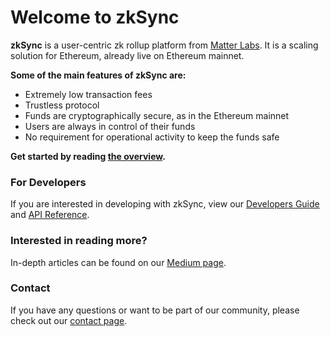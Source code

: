 # Welcome to zkSync

**zkSync** is a user-centric zk rollup platform from [Matter Labs](https://matter-labs.io). It is a scaling solution for
Ethereum, already live on Ethereum mainnet.

<!-- using HTML style instead of Markdown ## since our formatter screams when a title is punctuated -->

<b>Some of the main features of zkSync are:</b>

- Extremely low transaction fees
- Trustless protocol
- Funds are cryptographically secure, as in the Ethereum mainnet
- Users are always in control of their funds
- No requirement for operational activity to keep the funds safe

<b>Get started by reading [the overview](/faq/intro.md).</b>

### For Developers

If you are interested in developing with zkSync, view our [Developers Guide](/dev/) and [API Reference](/api).

### Interested in reading more?

In-depth articles can be found on our [Medium page](https://medium.com/matter-labs).

### Contact

If you have any questions or want to be part of our community, please check out our [contact page](/contact.md).
